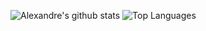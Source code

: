 ![Alexandre's github stats](https://github-readme-stats.vercel.app/api?username=alfarias&count_private=true&show_icons=true)
![Top Languages](https://github-readme-stats.vercel.app/api/top-langs/?username=alfarias&layout=compact)
